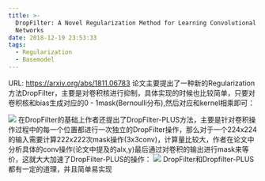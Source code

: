 ```yaml
---
title: >-
  DropFilter: A Novel Regularization Method for Learning Convolutional Neural
  Networks
date: 2018-12-19 23:53:33
tags:
  - Regularization
  - Basemodel
---
```

URL: https://arxiv.org/abs/1811.06783
论文主要提出了一种新的Regularization方法DropFilter，主要是对卷积核进行抑制，具体实现的时候也比较简单，只要对卷积核和bias生成对应的0 - 1mask(Bernoulli分布),然后对应和kernel相乘即可：

![](DropFilter-A-Novel-Regularization-Method-for-Learning-Convolutional-Neural-Networks-6cc74f13d759b1cbb0c4a864d637b520623e0053_1_690x465.png)
在DropFilter的基础上作者还提出了DropFilter-PLUS方法，主要是针对卷积操作过程中的每一个位置都进行一次独立的DropFilter操作，那么对于一个224x224的输入需要计算222x222次mask操作(3x3conv)，计算量比较大，作者在论文中分析具体的conv操作(论文中提及的alx,y)最后通过对卷积的输出进行mask来等价，这就大大加速了DropFilter-PLUS的操作：
![](DropFilter-A-Novel-Regularization-Method-for-Learning-Convolutional-Neural-Networks-9fa3f026fff5f15f159490c18a254286219fda82_1_585x500.png)
DropFilter和Dropfilter-PLUS都有一定的道理，并且简单易实现
